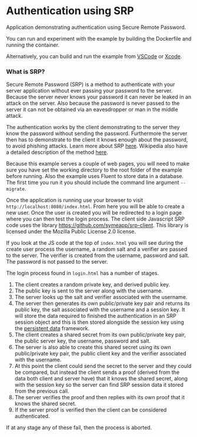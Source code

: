 # Authentication using SRP

Application demonstrating authentication using Secure Remote Password.

You can run and experiment with the example by building the Dockerfile and running the container.

Alternatively, you can build and run the example from [VSCode](https://www.swift.org/documentation/articles/getting-started-with-vscode-swift.html) or [Xcode](https://developer.apple.com/xcode/).

### What is SRP?

Secure Remote Password (SRP) is a method to authenticate with your server application without ever passing your password to the server. Because the server never knows your password it can never be leaked in an attack on the server. Also because the password is never passed to the server it can not be obtained via an eavesdropper or man in the middle attack.

The authentication works by the client demonstrating to the server they know the password without sending the password. Furthermore the server then has to demonstrate to the client it knows enough about the password, to avoid phishing attacks. Learn more about SRP [here](https://datatracker.ietf.org/doc/html/rfc2945). Wikipedia also have a detailed description of the method [here](https://en.wikipedia.org/wiki/Secure_Remote_Password_protocol).

Because this example serves a couple of web pages, you will need to make sure you have set the working directory to the root folder of the example before running. Also the example uses Fluent to store data in a database. The first time you run it you should include the command line argument `--migrate`.

Once the application is running use your browser to visit `http://localhost:8080/index.html`. From here you will be able to create a new user. Once the user is created you will be redirected to a login page where you can then test the login process. The client side Javascript SRP code uses the library https://github.com/symeapp/srp-client. This library is licensed under the Mozilla Public License 2.0 license. 

If you look at the JS code at the top of `index.html` you will see during the create user process the username, a random salt and a verifier are passed to the server. The verifier is created from the username, password and salt. The password is not passed to the server.

The login process found in `login.html` has a number of stages. 

1) The client creates a random private key, and derived public key. 
2) The public key is sent to the server along with the username. 
3) The server looks up the salt and verifier associated with the username.
4) The server then generates its own public/private key pair and returns its public key, the salt associated with the username and a session key. It will store the data required to finished the authentication in an SRP session object and this is then stored alongside the session key using the [persistent data](https://docs.hummingbird.codes/2.0/documentation/hummingbird/persistentdata) framework.
5) The client creates a shared secret from its own public/private key pair, the public server key, the username, password and salt. 
6) The server is also able to create this shared secret using its own public/private key pair, the public client key and the verifier associated with the username.
7) At this point the client could send the secret to the server and they could be compared, but instead the client sends a proof (derived from the data both client and server have) that it knows the shared secret, along with the session key so the server can find SRP session data it stored from the previous call.
8) The server verifies the proof and then replies with its own proof that it knows the shared secret.
9) If the server proof is verified then the client can be considered authenticated.

If at any stage any of these fail, then the process is aborted.
